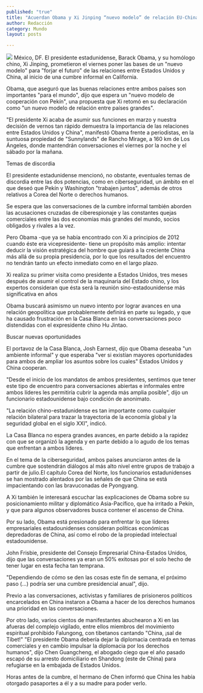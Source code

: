 ```yaml
---
published: "true"
title: "Acuerdan Obama y Xi Jinping “nuevo modelo” de relación EU-China"
author: Redacción
category: Mundo
layout: posts

---
```


![](http://i.imgur.com/NJPI5EEm.jpg)
México, DF. El presidente estadunidense, Barack Obama, y su homólogo chino, Xi Jinping, prometieron el viernes poner las bases de un "nuevo modelo" para "forjar el futuro" de las relaciones entre Estados Unidos y China, al inicio de una cumbre informal en California.

Obama, que aseguró que las buenas relaciones entre ambos países son importantes "para el mundo", dijo que espera un "nuevo modelo de cooperación con Pekín", una propuesta que Xi retomó en su declaración como "un nuevo modelo de relación entre países grandes".


"El presidente Xi acaba de asumir sus funciones en marzo y nuestra decisión de vernos tan rápido demuestra la importancia de las relaciones entre Estados Unidos y China", manifestó Obama frente a periodistas, en la suntuosa propiedad de "Sunnylands" de Rancho Mirage, a 160 km de Los Ángeles, donde mantendrán conversaciones el viernes por la noche y el sábado por la mañana.

 

Temas de discordia


El presidente estadunidense mencionó, no obstante, eventuales temas de discordia entre las dos potencias, como en ciberseguridad, un ámbito en el que deseó que Pekín y Washington "trabajen juntos", además de otros relativos a Corea del Norte o derechos humanos.


Se espera que las conversaciones de la cumbre informal también aborden las acusaciones cruzadas de ciberespionaje y las constantes quejas comerciales entre las dos economías más grandes del mundo, socios obligados y rivales a la vez. 

Pero Obama -que ya se había encontrado con Xi a principios de 2012 cuando éste era vicepresidente- tiene un propósito más amplio: intentar deducir la visión estratégica del hombre que guiará a la creciente China más allá de su propia presidencia, por lo que los resultados del encuentro no tendrán tanto un efecto inmediato como en el largo plazo.


Xi realiza su primer visita como presidente a Estados Unidos, tres meses después de asumir el control de la maquinaria del Estado chino, y los expertos consideran que ésta será la reunión sino-estadounidense más significativa en años
 

Obama buscará asimismo un nuevo intento por lograr avances en una relación geopolítica que probablemente definirá en parte su legado, y que ha causado frustración en la Casa Blanca en las conversaciones poco distendidas con el expresidente chino Hu Jintao.

 

Buscar nuevas oportunidades

El portavoz de la Casa Blanca, Josh Earnest, dijo que Obama deseaba "un ambiente informal" y que esperaba "ver si existían mayores oportunidades para ambos de ampliar los asuntos sobre los cuales" Estados Unidos y China cooperan.

 

"Desde el inicio de los mandatos de ambos presidentes, sentimos que tener este tipo de encuentro para conversaciones abiertas e informales entre ambos líderes les permitiría cubrir la agenda más amplia posible", dijo un funcionario estadounidense bajo condición de anonimato.

 

"La relación chino-estadunidense es tan importante como cualquier relación bilateral para trazar la trayectoria de la economía global y la seguridad global en el siglo XXI", indicó.

 

La Casa Blanca no espera grandes avances, en parte debido a la rapidez con que se organizó la agenda y en parte debido a lo agudo de los temas que enfrentan a ambos líderes.

 

En el tema de la ciberseguridad, ambos países anunciaron antes de la cumbre que sostendrán diálogos al más alto nivel entre grupos de trabajo a partir de julio.El capítulo Corea del Norte, los funcionarios estadunidenses se han mostrado alentados por las señales de que China se está impacientando con las bravuconadas de Pyongyang.

 

A Xi también le interesará escuchar las explicaciones de Obama sobre su posicionamiento militar y diplomático Asia-Pacífico, que ha irritado a Pekín, y que para algunos observadores busca contener el ascenso de China.

 

Por su lado, Obama está presionado para enfrentar lo que líderes empresariales estadounidenses consideran políticas económicas depredadoras de China, así como el robo de la propiedad intelectual estadounidense.

 

John Frisbie, presidente del Consejo Empresarial China-Estados Unidos, dijo que las conversaciones ya eran un 50% exitosas por el solo hecho de tener lugar en esta fecha tan temprana.

 

"Dependiendo de cómo se den las cosas este fin de semana, el próximo paso (...) podría ser una cumbre presidencial anual", dijo.

 

Previo a las conversaciones, activistas y familiares de prisioneros políticos encarcelados en China instaron a Obama a hacer de los derechos humanos una prioridad en las conversaciones.

 

Por otro lado, varios cientos de manifestantes abuchearon a Xi en las afueras del complejo vigilado, entre ellos miembros del movimiento espiritual prohibido Falungong, con tibetanos cantando "China, ¡sal de Tíbet!" "El presidente Obama debería dejar la diplomacia centrada en temas comerciales y en cambio impulsar la diplomacia por los derechos humanos", dijo Chen Guangcheng, el abogado ciego que el año pasado escapó de su arresto domiciliario en Shandong (este de China) para refugiarse en la embajada de Estados Unidos.

 

Horas antes de la cumbre, el hermano de Chen informó que China les había otorgado pasaportes a él y a su madre para poder verlo.

